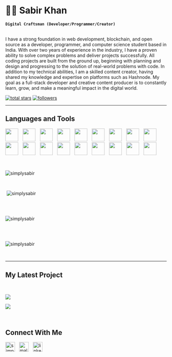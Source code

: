 <h1>🐱‍🚀 Sabir Khan</h1>  


**`Digital Craftsman (Developer/Programmer/Creator)`**  
<br />
<p align="left">
I have a strong foundation in web development, blockchain, and open source as a developer, programmer, and computer science student based in India. With over two years of experience in the industry, I have a proven ability to solve  complex problems and deliver projects successfully. All coding projects are built from the ground up, beginning with planning and design and progressing to the solution of real-world problems with code. In addition to my technical abilities, I am a skilled content creator, having shared my knowledge and expertise on platforms such as Hashnode. My goal as a full-stack developer and creative content producer is to constantly learn, grow, and make a meaningful impact in the digital world.
</p>

<p align="left"> 
  <a href="https://github.com/simplysabir?tab=repositories&sort=stargazers">
    <img alt="total stars" title="Total stars on GitHub" src="https://custom-icon-badges.demolab.com/github/stars/simplysabir?color=CE4630&style=for-the-badge&labelColor=CE4630&logo=star"/></a>
  <a href="https://github.com/simplysabir?tab=followers">
    <img alt="followers" title="Follow me on Github" src="https://custom-icon-badges.demolab.com/github/followers/simplysabir?color=236ad3&labelColor=1155ba&style=for-the-badge&logo=person-add&label=Follow&logoColor=white"/></a>
    
</p>

---

<h2>Languages and Tools</h2> 
<p align="left">
<img width="40px" style="padding-right: 10px;" src="https://skillicons.dev/icons?i=js"  />
<img width="40px" style="padding-right: 10px;" src="https://skillicons.dev/icons?i=html"  />
<img width="40px" style="padding-right: 10px;" src="https://skillicons.dev/icons?i=css"  />
<img width="40px" style="padding-right: 10px;" src="https://skillicons.dev/icons?i=bootstrap"  />
<img width="40px" style="padding-right: 10px;" src="https://skillicons.dev/icons?i=c"  />
<img width="40px" style="padding-right: 10px;" src="https://skillicons.dev/icons?i=cpp"  />
<img width="40px" style="padding-right: 10px;" src="https://skillicons.dev/icons?i=express"  />
<img width="40px" style="padding-right: 10px;" src="https://skillicons.dev/icons?i=figma"  />
<img width="40px" style="padding-right: 10px;" src="https://skillicons.dev/icons?i=git"  />
<img width="40px" style="padding-right: 10px;" src="https://skillicons.dev/icons?i=github"  />
<img width="40px" style="padding-right: 10px;" src="https://skillicons.dev/icons?i=java"  />
<img width="40px" style="padding-right: 10px;" src="https://skillicons.dev/icons?i=mongodb"  />
<img width="40px" style="padding-right: 10px;" src="https://skillicons.dev/icons?i=linux"  />
<img width="40px" style="padding-right: 10px;" src="https://skillicons.dev/icons?i=nextjs"  />
<img width="40px" style="padding-right: 10px;" src="https://skillicons.dev/icons?i=react"  />
<img width="40px" style="padding-right: 10px;" src="https://skillicons.dev/icons?i=solidity"  />
<img width="40px" style="padding-right: 10px;" src="https://skillicons.dev/icons?i=tailwind"  />
<img width="40px" style="padding-right: 10px;" src="https://skillicons.dev/icons?i=vscode"  />

</p>
<!-- take these icons from skillicons.dev -->
<br />
<!-- // as README  Github Supports Direct HTML SO USE DIRECTLY THAT -->
<p><img align="center" src="https://github-readme-stats.vercel.app/api/top-langs/?username=simplysabir&langs_count=6&show_icon=true&layout=compact&theme=nightowl#gh-dark-mode-only" alt="simplysabir" />
</p>


<br />
<p>&nbsp;<img align="center" src="https://github-readme-stats.vercel.app/api?username=simplysabir&count_private=true&show_icons=true&theme=nightowl" alt="simplysabir" /></p> <br>
<br />
<p><img align="center" src="https://streak-stats.demolab.com?user=simplysabir&theme=nightowl" alt="simplysabir" /></p>
<br/>
<br />
<p><img align="center" src="https://github-readme-activity-graph.cyclic.app/graph?username=simplysabir&theme=nightowl" alt="simplysabir" /></p>
<br/>

---


<h2>My Latest Project</h2>
<br />
<p><a href="https://github.com/simplysabir/CoderClue#gh-dark-mode-only" target="_blank"><img align="center" src="https://github-readme-stats.vercel.app/api/pin/?username=simplysabir&repo=CoderClue&theme=nightowl&show_owner=true#gh-dark-mode-only"/></a></p>
<p><a href="https://github.com/simplysabir/CoderClue#gh-light-mode-only" target="_blank"><img align="center" src="https://github-readme-stats.vercel.app/api/pin/?username=simplysabir&repo=CoderClue&theme=nightowl&show_owner=true#gh-light-mode-only"/></a></p>
<br />

<h2>Connect With Me</h2> 
<p align="left">
<a href="https://twitter.com/simplysabir_" target="_blank"><img align="left" width="30px" style="padding-right:10px;" src="https://raw.githubusercontent.com/rahuldkjain/github-profile-readme-generator/master/src/images/icons/Social/twitter.svg" alt="simplysabir_" /></a>
<a href="https://instagram.com/malik_9136" target="_blank"><img align="left" width="30px" style="padding-right:10px" src="https://raw.githubusercontent.com/rahuldkjain/github-profile-readme-generator/master/src/images/icons/Social/instagram.svg" alt="malik_9136" /></a>
<a href="https://www.linkedin.com/in/sabir-khan-159784240/" target="_blank"><img align="left" alt="linkedin" width="30px" style="padding-right: 10px;" src="https://cdn.jsdelivr.net/gh/devicons/devicon/icons/linkedin/linkedin-original.svg" /></a>
</p>
